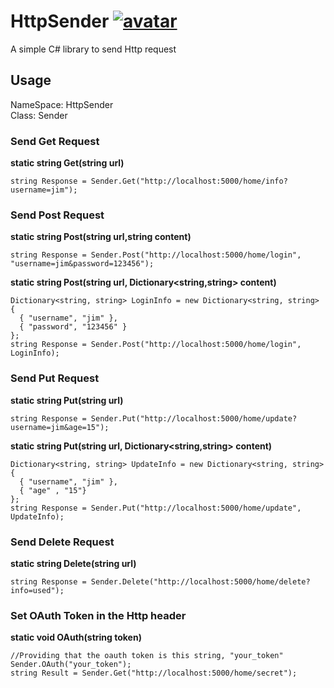 # HttpSender [![avatar](https://img.shields.io/badge/nuget-v0.0.0-yellowgreen.svg)](https://www.nuget.org/packages/HttpSender/)
A simple C# library to send Http request

## Usage
NameSpace: HttpSender  
Class: Sender

### Send Get Request
**static string Get(string url)**  
```
string Response = Sender.Get("http://localhost:5000/home/info?username=jim");
```
### Send Post Request
**static string Post(string url,string content)**  
```
string Response = Sender.Post("http://localhost:5000/home/login", "username=jim&password=123456");
```
**static string Post(string url, Dictionary<string,string> content)**  
```
Dictionary<string, string> LoginInfo = new Dictionary<string, string> 
{ 
  { "username", "jim" },
  { "password", "123456" }
};
string Response = Sender.Post("http://localhost:5000/home/login", LoginInfo);
```
### Send Put Request
**static string Put(string url)**  
```
string Response = Sender.Put("http://localhost:5000/home/update?username=jim&age=15");
```
**static string Put(string url, Dictionary<string,string> content)**  
```
Dictionary<string, string> UpdateInfo = new Dictionary<string, string> 
{ 
  { "username", "jim" },
  { "age" , "15"}
};
string Response = Sender.Put("http://localhost:5000/home/update", UpdateInfo);
```
### Send Delete Request
**static string Delete(string url)**  
```
string Response = Sender.Delete("http://localhost:5000/home/delete?info=used");
```
### Set OAuth Token in the Http header
**static void OAuth(string token)**  
```
//Providing that the oauth token is this string, "your_token"
Sender.OAuth("your_token");
string Result = Sender.Get("http://localhost:5000/home/secret");
```
